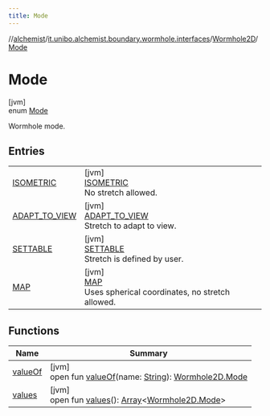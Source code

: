 ```yaml
---
title: Mode
---
```

//[alchemist](../../../../index.html)/[it.unibo.alchemist.boundary.wormhole.interfaces](../../index.html)/[Wormhole2D](../index.html)/[Mode](index.html)



# Mode



[jvm]\
enum [Mode](index.html)

Wormhole mode.



## Entries


| | |
|---|---|
| [ISOMETRIC](-i-s-o-m-e-t-r-i-c/index.html) | [jvm]<br>[ISOMETRIC](-i-s-o-m-e-t-r-i-c/index.html)<br>No stretch allowed. |
| [ADAPT_TO_VIEW](-a-d-a-p-t_-t-o_-v-i-e-w/index.html) | [jvm]<br>[ADAPT_TO_VIEW](-a-d-a-p-t_-t-o_-v-i-e-w/index.html)<br>Stretch to adapt to view. |
| [SETTABLE](-s-e-t-t-a-b-l-e/index.html) | [jvm]<br>[SETTABLE](-s-e-t-t-a-b-l-e/index.html)<br>Stretch is defined by user. |
| [MAP](-m-a-p/index.html) | [jvm]<br>[MAP](-m-a-p/index.html)<br>Uses spherical coordinates, no stretch allowed. |


## Functions


| Name | Summary |
|---|---|
| [valueOf](value-of.html) | [jvm]<br>open fun [valueOf](value-of.html)(name: [String](https://docs.oracle.com/javase/8/docs/api/java/lang/String.html)): [Wormhole2D.Mode](index.html) |
| [values](values.html) | [jvm]<br>open fun [values](values.html)(): [Array](https://kotlinlang.org/api/latest/jvm/stdlib/kotlin/-array/index.html)<[Wormhole2D.Mode](index.html)> |

